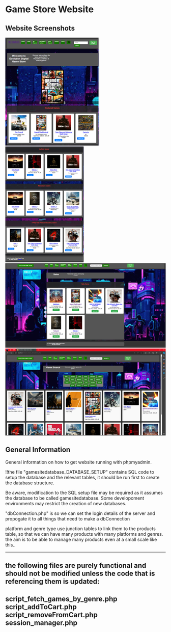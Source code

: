 # Game Store Website

## Website Screenshots

![Storefront](Images/SiteImages/Picture1.png)
![Game Store Interface](Images/SiteImages/Picture2.png)
![Product Display](Images/SiteImages/Picture3.png)
![Shopping Experience](Images/SiteImages/Picture4.png)

## General Information

General information on how to get website running with phpmyadmin.

!!the file "gamesitedatabase_DATABASE_SETUP" contains SQL code to setup the database and the relevant tables, it should be run first to create the database structure. 

Be aware, modification to the SQL setup file may be required as it assumes the database to be called gamesitedatabase.
Some developoment environments may restrict the creation of new databases.

"dbConnection.php" is so we can set the login details of the server and propogate it to all things that need to make a dbConnection

platform and genre type use junction tables to link them to the products table, so that we can have many products with many platforms and genres.
the aim is to be able to manage many products even at a small scale like this..

---------------------------------------------------------------------------------------------------------------------------
the following files are purely functional and should not be modified unless the code that is referencing them is updated:
-------------------------------------------------------------------------------------------------------------------------
script_fetch_games_by_genre.php
script_addToCart.php
script_removeFromCart.php
session_manager.php
----------------------------------------------------------------------------------------------------------------------------------
